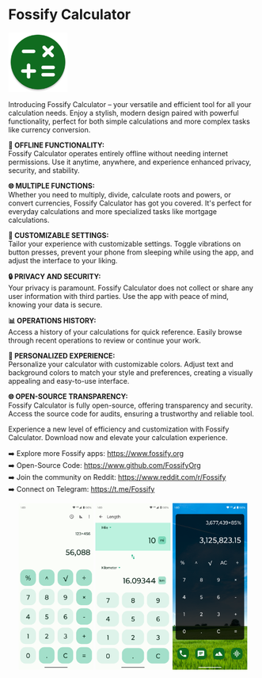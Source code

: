 # Fossify Calculator

<img alt="Logo" src="graphics/icon.webp" width="120" /> 

Introducing Fossify Calculator – your versatile and efficient tool for all your calculation needs. Enjoy a stylish, modern design paired with powerful functionality, perfect for both simple calculations and more complex tasks like currency conversion.

**📶 OFFLINE FUNCTIONALITY:**    
Fossify Calculator operates entirely offline without needing internet permissions. Use it anytime, anywhere, and experience enhanced privacy, security, and stability.

**🌐 MULTIPLE FUNCTIONS:**    
Whether you need to multiply, divide, calculate roots and powers, or convert currencies, Fossify Calculator has got you covered. It's perfect for everyday calculations and more specialized tasks like mortgage calculations.

**📳 CUSTOMIZABLE SETTINGS:**    
Tailor your experience with customizable settings. Toggle vibrations on button presses, prevent your phone from sleeping while using the app, and adjust the interface to your liking.

**🔒 PRIVACY AND SECURITY:**    
Your privacy is paramount. Fossify Calculator does not collect or share any user information with third parties. Use the app with peace of mind, knowing your data is secure.

**📊 OPERATIONS HISTORY:**    
Access a history of your calculations for quick reference. Easily browse through recent operations to review or continue your work.

**🎨 PERSONALIZED EXPERIENCE:**    
Personalize your calculator with customizable colors. Adjust text and background colors to match your style and preferences, creating a visually appealing and easy-to-use interface.

**🌐 OPEN-SOURCE TRANSPARENCY:**    
Fossify Calculator is fully open-source, offering transparency and security. Access the source code for audits, ensuring a trustworthy and reliable tool.

Experience a new level of efficiency and customization with Fossify Calculator. Download now and elevate your calculation experience.

➡️ Explore more Fossify apps: https://www.fossify.org    
➡️ Open-Source Code: https://www.github.com/FossifyOrg    
➡️ Join the community on Reddit: https://www.reddit.com/r/Fossify    
➡️ Connect on Telegram: https://t.me/Fossify

<div align="center">
<img alt="App image" src="fastlane/metadata/android/en-US/images/phoneScreenshots/1_en-US.png" width="30%">
<img alt="App image" src="fastlane/metadata/android/en-US/images/phoneScreenshots/2_en-US.png" width="30%">
<img alt="App image" src="fastlane/metadata/android/en-US/images/phoneScreenshots/3_en-US.png" width="30%">
</div>

